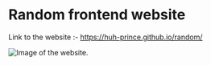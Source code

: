 # Random frontend website 

Link to the website :- https://huh-prince.github.io/random/


![Image of the website.](assets/img/portfolio/portfolio-7.png)


